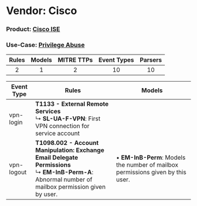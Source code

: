 Vendor: Cisco
=============
### Product: [Cisco ISE](../ds_cisco_cisco_ise.md)
### Use-Case: [Privilege Abuse](../../../../UseCases/uc_privilege_abuse.md)

| Rules | Models | MITRE TTPs | Event Types | Parsers |
|:-----:|:------:|:----------:|:-----------:|:-------:|
|   2   |   1    |     2      |     10      |   10    |

| Event Type | Rules                                                                                                                                                         | Models                                                                              |
| ---------- | ------------------------------------------------------------------------------------------------------------------------------------------------------------- | ----------------------------------------------------------------------------------- |
| vpn-login  | <b>T1133 - External Remote Services</b><br> ↳ <b>SL-UA-F-VPN</b>: First VPN connection for service account                                                    |                                                                                     |
| vpn-logout | <b>T1098.002 - Account Manipulation: Exchange Email Delegate Permissions</b><br> ↳ <b>EM-InB-Perm-A</b>: Abnormal number of mailbox permission given by user. |  • <b>EM-InB-Perm</b>: Models the number of mailbox permissions given by this user. |